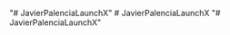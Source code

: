 "# JavierPalenciaLaunchX" 
#   J a v i e r P a l e n c i a L a u n c h X  
 "# JavierPalenciaLaunchX" 
